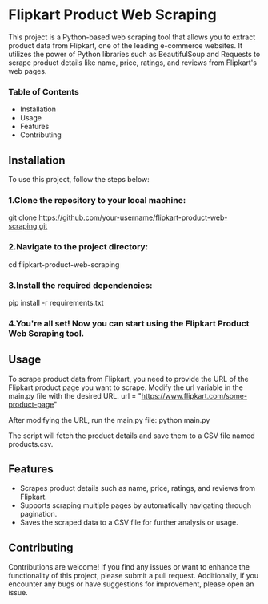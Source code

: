# Flipkart Product Web Scraping
This project is a Python-based web scraping tool that allows you to extract product data from Flipkart, one of the leading e-commerce websites. It utilizes the power of Python libraries such as BeautifulSoup and Requests to scrape product details like name, price, ratings, and reviews from Flipkart's web pages.

### Table of Contents
- Installation
- Usage
- Features
- Contributing

## Installation
To use this project, follow the steps below:

### 1.Clone the repository to your local machine:
git clone https://github.com/your-username/flipkart-product-web-scraping.git

### 2.Navigate to the project directory:
cd flipkart-product-web-scraping

### 3.Install the required dependencies:
pip install -r requirements.txt

### 4.You're all set! Now you can start using the Flipkart Product Web Scraping tool.

## Usage
To scrape product data from Flipkart, you need to provide the URL of the Flipkart product page you want to scrape. Modify the url variable in the main.py file with the desired URL.
url = "https://www.flipkart.com/some-product-page"

After modifying the URL, run the main.py file:
python main.py

The script will fetch the product details and save them to a CSV file named products.csv.

## Features
- Scrapes product details such as name, price, ratings, and reviews from Flipkart.
- Supports scraping multiple pages by automatically navigating through pagination.
- Saves the scraped data to a CSV file for further analysis or usage.
  
## Contributing
Contributions are welcome! If you find any issues or want to enhance the functionality of this project, please submit a pull request. Additionally, if you encounter any bugs or have suggestions for improvement, please open an issue.
